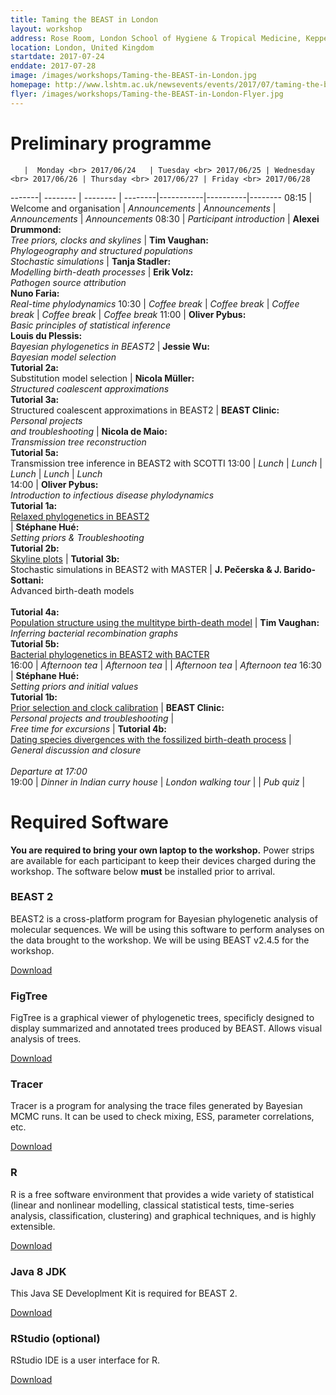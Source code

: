 ```yaml
---
title: Taming the BEAST in London
layout: workshop
address: Rose Room, London School of Hygiene & Tropical Medicine, Keppel Street
location: London, United Kingdom
startdate: 2017-07-24
enddate: 2017-07-28
image: /images/workshops/Taming-the-BEAST-in-London.jpg
homepage: http://www.lshtm.ac.uk/newsevents/events/2017/07/taming-the-beast-2017
flyer: /images/workshops/Taming-the-BEAST-in-London-Flyer.jpg
---
```


# Preliminary programme

       |  Monday <br> 2017/06/24   | Tuesday <br> 2017/06/25 | Wednesday <br> 2017/06/26 | Thursday <br> 2017/06/27 | Friday <br> 2017/06/28 
-------| -------- | -------- | --------|-----------|----------|--------
08:15  | Welcome and organisation | _Announcements_ | _Announcements_ | _Announcements_ | _Announcements_ 
08:30  | _Participant introduction_ |  **Alexei Drummond:** <br> _Tree priors, clocks and skylines_ |  **Tim Vaughan:** <br> _Phylogeography and structured populations_ <br> _Stochastic simulations_ |  **Tanja Stadler:** <br> _Modelling birth-death processes_ | **Erik Volz:** <br> _Pathogen source attribution_ <br>  **Nuno Faria:** <br> _Real-time phylodynamics_
10:30  | _Coffee break_ | _Coffee break_ | _Coffee break_ | _Coffee break_ | _Coffee break_ 
11:00  | **Oliver Pybus:** <br> _Basic principles of statistical inference_ <br> **Louis du Plessis:** <br> _Bayesian phylogenetics in BEAST2_  |  **Jessie Wu:** <br> _Bayesian model selection_ <br>  **Tutorial 2a:** <br> Substitution model selection  |  **Nicola Müller:** <br> _Structured coalescent  approximations_ <br> **Tutorial 3a:** <br> Structured coalescent approximations in BEAST2  |  **BEAST Clinic:** <br> _Personal projects <br> and troubleshooting_      | **Nicola de Maio:** <br> _Transmission tree reconstruction_ <br> **Tutorial 5a:** <br> Transmission tree inference in BEAST2 with SCOTTI 
13:00  | _Lunch_       | _Lunch_       | _Lunch_      | _Lunch_        | _Lunch_      
14:00  | **Oliver Pybus:** <br> _Introduction to infectious disease phylodynamics_ <br> **Tutorial 1a:** <br> [Relaxed phylogenetics in BEAST2](/tutorials/Introduction-to-BEAST2/) <br> | **Stéphane Hué:** <br> _Setting priors & Troubleshooting_ <br> **Tutorial 2b:** <br> [Skyline plots](/tutorials/Skyline-plots/)  |  **Tutorial 3b:** <br> Stochastic simulations in BEAST2 with MASTER   | **J. Pečerska & J. Barido-Sottani:** <br> Advanced birth-death models <br><br> **Tutorial 4a:** <br> [Population structure using the multitype birth-death model](/tutorials/Structured-birth-death-model/) | **Tim Vaughan:** <br> _Inferring bacterial recombination graphs_ <br> **Tutorial 5b:** <br> [Bacterial phylogenetics in BEAST2 with BACTER](/tutorials/Bacter-Tutorial)  
16:00  | _Afternoon tea_ | _Afternoon tea_ |       | _Afternoon tea_         | _Afternoon tea_ 
16:30  | **Stéphane Hué:** <br> _Setting priors and initial values_ <br> **Tutorial 1b:** <br> [Prior selection and clock calibration](/tutorials/Prior-selection/)   | **BEAST Clinic:** <br> _Personal projects and troubleshooting_      | <br> _Free time for excursions_      | **Tutorial 4b:** <br> [Dating species divergences with the fossilized birth-death process](/tutorials/FBD-tutorial/)  |  <br> _General discussion and closure_ <br><br> _Departure at 17:00_     
19:00         | *Dinner in Indian curry house* | *London walking tour* | | *Pub quiz* |      


# Required Software

**You are required to bring your own laptop to the workshop.** Power strips are available for each participant to keep their devices charged during the workshop. The software below **must** be installed prior to arrival. 

### BEAST 2

BEAST2 is a cross-platform program for Bayesian phylogenetic analysis of molecular sequences. We will be using this software to perform analyses on the data brought to the workshop. We will be using BEAST v2.4.5 for the workshop.

[Download](http://beast2.org/)

### FigTree

FigTree is a graphical viewer of phylogenetic trees, specificly designed to display summarized and annotated trees produced by BEAST. Allows visual analysis of trees.

[Download](http://tree.bio.ed.ac.uk/software/figtree/)

### Tracer

Tracer is a program for analysing the trace files generated by Bayesian MCMC runs. It can be used to check mixing, ESS, parameter correlations, etc.

[Download](http://tree.bio.ed.ac.uk/software/tracer/)


### R

R is a free software environment that provides a wide variety of statistical (linear and nonlinear modelling, classical statistical tests, time-series analysis, classification, clustering) and graphical techniques, and is highly extensible.

[Download](https://www.r-project.org/)


### Java 8 JDK

This Java SE Developlment Kit is required for BEAST 2.

[Download](http://www.oracle.com/technetwork/java/javase/downloads/jdk8-downloads-2133151.html)


### RStudio (optional)

RStudio IDE is a user interface for R.

[Download](https://www.rstudio.com/)
